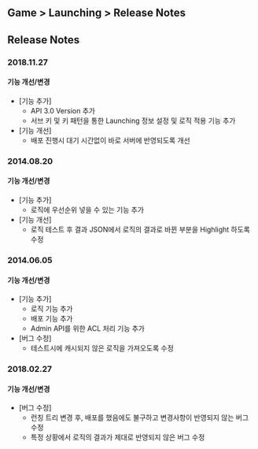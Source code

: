 ## Game > Launching > Release Notes
## Release Notes

### 2018.11.27
#### 기능 개선/변경
* [기능 추가]
    * API 3.0 Version 추가
    * 서브 키 및 키 패턴을 통한 Launching 정보 설정 및 로직 적용 기능 추가
* [기능 개선]
    * 배포 진행시 대기 시간없이 바로 서버에 반영되도록 개선

### 2014.08.20
#### 기능 개선/변경
* [기능 추가]
	* 로직에 우선순위 넣을 수 있는 기능 추가
* [기능 개선]
	* 로직 테스트 후 결과 JSON에서 로직의 결과로 바뀐 부분을 Highlight 하도록 수정

### 2014.06.05
#### 기능 개선/변경
* [기능 추가]
    * 로직 기능 추가
    * 배포 기능 추가
    * Admin API를 위한 ACL 처리 기능 추가
* [버그 수정]
    * 테스트시에 캐시되지 않은 로직을 가져오도록 수정

### 2018.02.27
#### 기능 개선/변경
* [버그 수정]
    * 런칭 트리 변경 후, 배포를 했음에도 불구하고 변경사항이 반영되지 않는 버그 수정
    * 특정 상황에서 로직의 결과가 제대로 반영되지 않은 버그 수정